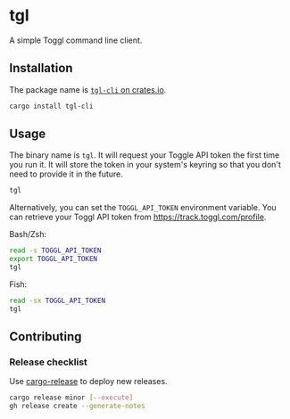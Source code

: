 # tgl

A simple Toggl command line client.

## Installation

The package name is [`tgl-cli` on crates.io][1].

```sh
cargo install tgl-cli
```

## Usage

The binary name is `tgl`. It will request your Toggle API token the first time you run it. It will store the token in your system's keyring so that you don't need to provide it in the future.

```sh
tgl
```

Alternatively, you can set the `TOGGL_API_TOKEN` environment variable. You can retrieve your Toggl API token from <https://track.toggl.com/profile>.

Bash/Zsh:

```sh
read -s TOGGL_API_TOKEN
export TOGGL_API_TOKEN
tgl
```

Fish:

```sh
read -sx TOGGL_API_TOKEN
tgl
```

## Contributing

### Release checklist

Use [cargo-release][2] to deploy new releases.

```sh
cargo release minor [--execute]
gh release create --generate-notes
```

[1]: https://crates.io/crates/tgl-cli
[2]: https://github.com/crate-ci/cargo-release
